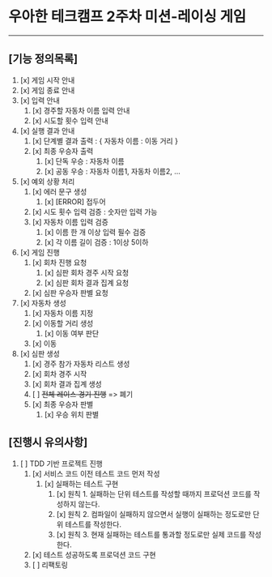 # 우아한 테크캠프 2주차 미션-레이싱 게임

---------------------------------

## [기능 정의목록]
1. [x] 게임 시작 안내
2. [x] 게임 종료 안내
3. [x] 입력 안내
   1. [x] 경주할 자동차 이름 입력 안내
   2. [x] 시도할 횟수 입력 안내
4. [x] 실행 결과 안내
   1. [x] 단계별 결과 출력 : { 자동차 이름 : 이동 거리 }
   2. [x] 최종 우승자 출력
      1. [x] 단독 우승 : 자동차 이름
      2. [x] 공동 우승 : 자동차 이름1, 자동차 이름2, ...
5. [x] 예외 상황 처리
   1. [x] 에러 문구 생성
      1. [x] [ERROR] 접두어
   2. [x] 시도 횟수 입력 검증 : 숫자만 입력 가능
   3. [x] 자동차 이름 입력 검증
      1. [x] 이름 한 개 이상 입력 필수 검증
      2. [x] 각 이름 길이 검증 : 1이상 5이하
6. [x] 게임 진행
   1. [x] 회차 진행 요청
      1. [x] 심판 회차 경주 시작 요청
      2. [x] 심판 회차 결과 집계 요청
   2. [x] 심판 우승자 판별 요청
7. [x] 자동차 생성
   1. [x] 자동차 이름 지정
   2. [x] 이동할 거리 생성
      1. [x] 이동 여부 판단
   3. [x] 이동
8. [x] 심판 생성
   1. [x] 경주 참가 자동차 리스트 생성
   2. [x] 회차 경주 시작
   3. [x] 회차 결과 집계 생성
   4. [ ] ~~전체 레이스 경기 진행~~ => 폐기
   5. [x] 최종 우승자 판별
      1. [x] 우승 위치 판별

## [진행시 유의사항]
1. [ ] TDD 기반 프로젝트 진행
   1. [x] 서비스 코드 이전 테스트 코드 먼저 작성
      1. [x] 실패하는 테스트 구현
         1. [x] 원칙 1. 실패하는 단위 테스트를 작성할 때까지 프로덕션 코드를 작성하지 않는다.
         2. [x] 원칙 2. 컴파일이 실패하지 않으면서 실행이 실패하는 정도로만 단위 테스트를 작성한다.
         3. [x] 원칙 3. 현재 실패하는 테스트를 통과할 정도로만 실제 코드를 작성한다.
   2. [x] 테스트 성공하도록 프로덕션 코드 구현
   3. [ ] 리팩토링